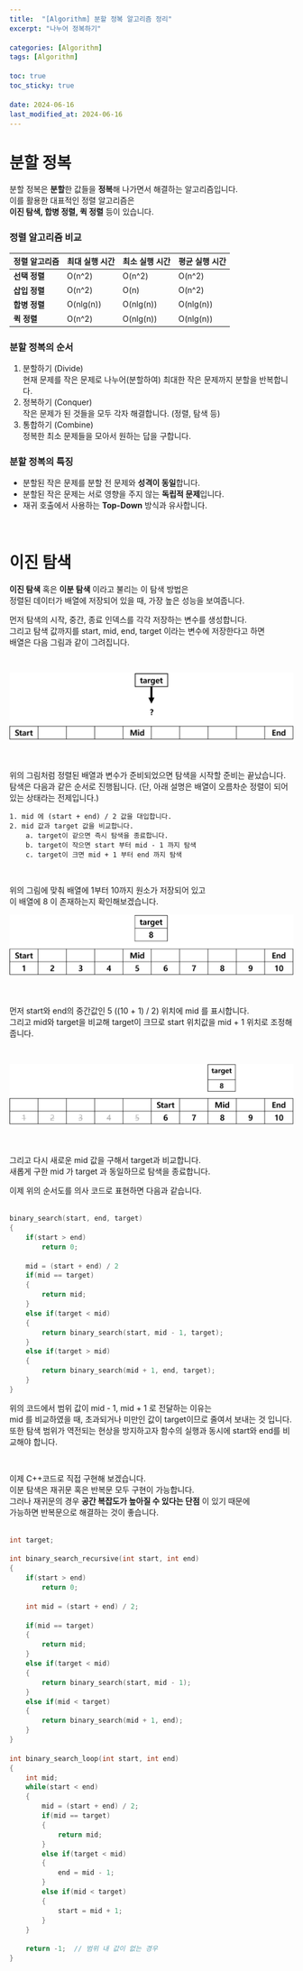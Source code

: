 ```yaml
---
title:  "[Algorithm] 분할 정복 알고리즘 정리"
excerpt: "나누어 정복하기"

categories: [Algorithm]
tags: [Algorithm]

toc: true
toc_sticky: true
 
date: 2024-06-16
last_modified_at: 2024-06-16
---
```


# 분할 정복

분할 정복은 **분할**한 값들을 **정복**해 나가면서 해결하는 알고리즘입니다.  
이를 활용한 대표적인 정렬 알고리즘은  
**이진 탐색, 합병 정렬, 퀵 정렬** 등이 있습니다.  

### 정렬 알고리즘 비교
|**정렬 알고리즘**|**최대 실행 시간**|**최소 실행 시간**|**평균 실행 시간**|
|------|---|---|---|
|**선택 정렬**|	O(n^2)|	O(n^2)|	O(n^2)|
|**삽입 정렬**|	O(n^2)|	O(n)|	O(n^2)|
|**합병 정렬**|	O(nlg(n))|	O(nlg(n))|	O(nlg(n))|
|**퀵 정렬**|	O(n^2)|	O(nlg(n))|	O(nlg(n))|
 
### 분할 정복의 순서
1. 분할하기 (Divide)  
    현재 문제를 작은 문제로 나누어(분할하여) 최대한 작은 문제까지 분할을 반복합니다.  
2. 정복하기 (Conquer)  
    작은 문제가 된 것들을 모두 각자 해결합니다. (정렬, 탐색 등)
3. 통합하기 (Combine)  
    정복한 최소 문제들을 모아서 원하는 답을 구합니다.

### 분할 정복의 특징
* 분할된 작은 문제를 분할 전 문제와 **성격이 동일**합니다.
* 분할된 작은 문제는 서로 영향을 주지 않는 **독립적 문제**입니다.
* 재귀 호출에서 사용하는 **Top-Down** 방식과 유사합니다.

<br/>

# 이진 탐색

**이진 탐색** 혹은 **이분 탐색** 이라고 불리는 이 탐색 방법은  
정렬된 데이터가 배열에 저장되어 있을 때, 가장 높은 성능을 보여줍니다.  

먼저 탐색의 시작, 중간, 종료 인덱스를 각각 저장하는 변수를 생성합니다.  
그리고 탐색 값까지를 start, mid, end, target 이라는 변수에 저장한다고 하면  
배열은 다음 그림과 같이 그려집니다.

<br/>

![ex_01](/assets/img/binary_searching_img01.png)

<br/>

위의 그림처럼 정렬된 배열과 변수가 준비되었으면 탐색을 시작할 준비는 끝났습니다.  
탐색은 다음과 같은 순서로 진행됩니다.
(단, 아래 설명은 배열이 오름차순 정렬이 되어있는 상태라는 전제입니다.)

    1. mid 에 (start + end) / 2 값을 대입합니다.
    2. mid 값과 target 값을 비교합니다.
        a. target이 같으면 즉시 탐색을 종료합니다.
        b. target이 작으면 start 부터 mid - 1 까지 탐색
        c. target이 크면 mid + 1 부터 end 까지 탐색
    
<br/>

위의 그림에 맞춰 배열에 1부터 10까지 원소가 저장되어 있고  
이 배열에 8 이 존재하는지 확인해보겠습니다.

![ex_02](/assets/img/ex01.png)

<br/>

먼저 start와 end의 중간값인 5 ((10 + 1) / 2) 위치에 mid 를 표시합니다.  
그리고 mid와 target을 비교해 target이 크므로 start 위치값을 mid + 1 위치로 조정해줍니다.  

<br/>

![ex_03](/assets/img/ex02.png)

<br/>

그리고 다시 새로운 mid 값을 구해서 target과 비교합니다.  
새롭게 구한 mid 가 target 과 동일하므로 탐색을 종료합니다.  

이제 위의 순서도를 의사 코드로 표현하면 다음과 같습니다.

```c++

binary_search(start, end, target)
{
    if(start > end)
        return 0;

    mid = (start + end) / 2
    if(mid == target)
    {
        return mid;
    }
    else if(target < mid)
    {
        return binary_search(start, mid - 1, target);
    }
    else if(target > mid)
    {
        return binary_search(mid + 1, end, target);
    }
}

```

위의 코드에서 범위 값이 mid - 1, mid + 1 로 전달하는 이유는  
mid 를 비교하였을 때, 초과되거나 미만인 값이 target이므로 줄여서 보내는 것 입니다.  
또한 탐색 범위가 역전되는 현상을 방지하고자 함수의 실행과 동시에 start와 end를 비교해야 합니다.  

<br/>

이제 C++코드로 직접 구현해 보겠습니다.  
이분 탐색은 재귀문 혹은 반복문 모두 구현이 가능합니다.  
그러나 재귀문의 경우 **공간 복잡도가 높아질 수 있다는 단점** 이 있기 때문에  
가능하면 반복문으로 해결하는 것이 좋습니다.  

```c++

int target;

int binary_search_recursive(int start, int end)
{
    if(start > end)
        return 0;

    int mid = (start + end) / 2;

    if(mid == target)
    {
        return mid;
    }
    else if(target < mid)
    {
        return binary_search(start, mid - 1);
    }
    else if(mid < target)
    {
        return binary_search(mid + 1, end);
    }    
}

int binary_search_loop(int start, int end)
{
    int mid;
    while(start < end)
    {
        mid = (start + end) / 2;
        if(mid == target)
        {
            return mid;
        }
        else if(target < mid)
        {
            end = mid - 1;
        }
        else if(mid < target)
        {
            start = mid + 1;
        }
    }

    return -1;  // 범위 내 값이 없는 경우
}

```
